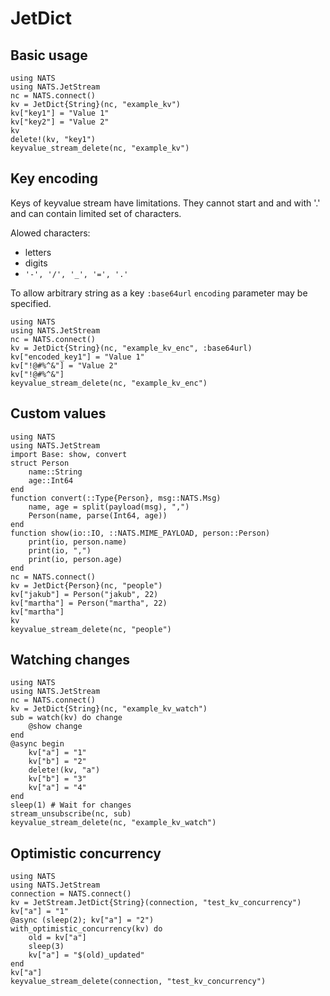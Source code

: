 # JetDict

## Basic usage

```@repl
using NATS
using NATS.JetStream
nc = NATS.connect()
kv = JetDict{String}(nc, "example_kv")
kv["key1"] = "Value 1"
kv["key2"] = "Value 2"
kv
delete!(kv, "key1")
keyvalue_stream_delete(nc, "example_kv")
```

## Key encoding

Keys of keyvalue stream have limitations. They cannot start and and with '.' and can contain limited set of characters.

Alowed characters:
- letters
- digits
- `'-', '/', '_', '=', '.'`

To allow arbitrary string as a key `:base64url` `encoding` parameter may be specified.


```@repl
using NATS
using NATS.JetStream
nc = NATS.connect()
kv = JetDict{String}(nc, "example_kv_enc", :base64url)
kv["encoded_key1"] = "Value 1"
kv["!@#%^&"] = "Value 2"
kv["!@#%^&"]
keyvalue_stream_delete(nc, "example_kv_enc")
```

## Custom values

```@repl
using NATS
using NATS.JetStream
import Base: show, convert
struct Person
    name::String
    age::Int64
end
function convert(::Type{Person}, msg::NATS.Msg)
    name, age = split(payload(msg), ",")
    Person(name, parse(Int64, age))
end
function show(io::IO, ::NATS.MIME_PAYLOAD, person::Person)
    print(io, person.name)
    print(io, ",")
    print(io, person.age)
end
nc = NATS.connect()
kv = JetDict{Person}(nc, "people")
kv["jakub"] = Person("jakub", 22)
kv["martha"] = Person("martha", 22)
kv["martha"]
kv
keyvalue_stream_delete(nc, "people")
```

## Watching changes

```@repl
using NATS
using NATS.JetStream
nc = NATS.connect()
kv = JetDict{String}(nc, "example_kv_watch")
sub = watch(kv) do change
    @show change
end
@async begin
    kv["a"] = "1"
    kv["b"] = "2"
    delete!(kv, "a")
    kv["b"] = "3"
    kv["a"] = "4"
end
sleep(1) # Wait for changes
stream_unsubscribe(nc, sub)
keyvalue_stream_delete(nc, "example_kv_watch")
```

## Optimistic concurrency

```@repl
using NATS
using NATS.JetStream
connection = NATS.connect()
kv = JetStream.JetDict{String}(connection, "test_kv_concurrency")
kv["a"] = "1"
@async (sleep(2); kv["a"] = "2")
with_optimistic_concurrency(kv) do 
    old = kv["a"]
    sleep(3)
    kv["a"] = "$(old)_updated"
end
kv["a"]
keyvalue_stream_delete(connection, "test_kv_concurrency")
```
